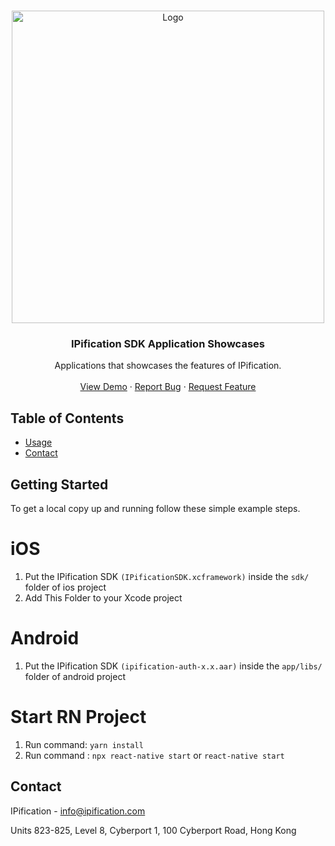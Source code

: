 
<!-- PROJECT SHIELDS -->
<!--
*** I'm using markdown "reference style" links for readability.
*** Reference links are enclosed in brackets [ ] instead of parentheses ( ).
*** See the bottom of this document for the declaration of the reference variables
*** for contributors-url, forks-url, etc. This is an optional, concise syntax you may use.
*** https://www.markdownguide.org/basic-syntax/#reference-style-links
-->


<!-- PROJECT LOGO -->
<br />
<p align="center">
  <a href="https://ipification.com">
    <img src="https://www.ipification.com/images/ipification-opengraph-default.png" alt="Logo" width="auto" height="500">
  </a>

  <h3 align="center">IPification SDK Application Showcases</h3>

  <p align="center">
    Applications that showcases the features of IPification.
    <br />
    <br />
    <a href="https://github.com/bvantagelimited/mobile-sdk-showcase-apps">View Demo</a>
    ·
    <a href="https://github.com/bvantagelimited/mobile-sdk-showcase-apps/issues">Report Bug</a>
    ·
    <a href="https://github.com/bvantagelimited/mobile-sdk-showcase-apps/issues">Request Feature</a>
  </p>
</p>



<!-- TABLE OF CONTENTS -->
## Table of Contents
* [Usage](#usage)
* [Contact](#contact)




<!-- GETTING STARTED -->
## Getting Started

To get a local copy up and running follow these simple example steps.
# iOS
1. Put the IPification SDK  ```(IPificationSDK.xcframework)``` inside the ```sdk/``` folder of ios project
2. Add This Folder to your Xcode project
# Android
1. Put the IPification SDK  ```(ipification-auth-x.x.aar)``` inside the ```app/libs/``` folder of android project
# Start RN Project
1. Run command: ```yarn install```
2. Run command : ```npx react-native start``` or ```react-native start```



<!-- CONTACT -->
## Contact

IPification - info@ipification.com

Units 823-825, Level 8,
Cyberport 1, 100 Cyberport Road, Hong Kong




